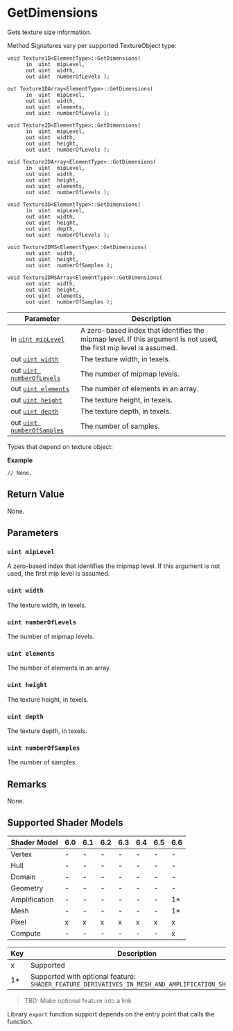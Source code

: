 # GetDimensions

Gets texture size information.

Method Signatures vary per supported TextureObject type:

```syntax
void Texture1D<ElementType>::GetDimensions(
      in  uint  mipLevel,
      out uint  width,
      out uint  numberOfLevels );

out Texture1DArray<ElementType>::GetDimensions(
      in  uint  mipLevel,
      out uint  width,
      out uint  elements,
      out uint  numberOfLevels );

void Texture2D<ElementType>::GetDimensions(
      in  uint  mipLevel,
      out uint  width,
      out uint  height,
      out uint  numberOfLevels );

void Texture2DArray<ElementType>::GetDimensions(
      in  uint  mipLevel,
      out uint  width,
      out uint  height,
      out uint  elements,
      out uint  numberOfLevels );

void Texture3D<ElementType>::GetDimensions(
      in  uint  mipLevel,
      out uint  width,
      out uint  height,
      out uint  depth,
      out uint  numberOfLevels );

void Texture2DMS<ElementType>::GetDimensions(
      out uint  width,
      out uint  height,
      out uint  numberOfSamples );

void Texture2DMSArray<ElementType>::GetDimensions(
      out uint  width,
      out uint  height,
      out uint  elements,
      out uint  numberOfSamples );
```

| Parameter | Description |
| - | - |
| in [`uint mipLevel`](#uint-mipLevel) | A zero-based index that identifies the mipmap level. If this argument is not used, the first mip level is assumed. |
| out [`uint width`](#uint-width) | The texture width, in texels. |
| out [`uint numberOfLevels`](#uint-numberOfLevels) | The number of mipmap levels. |
| out [`uint elements`](#uint-elements) | The number of elements in an array. |
| out [`uint height`](#uint-height) | The texture height, in texels. |
| out [`uint depth`](#uint-depth) | The texture depth, in texels. |
| out [`uint numberOfSamples`](#uint-numberOfSamples) | The number of samples. |

Types that depend on texture object:

<b>Example</b>

```HLSL
// None.
```

## Return Value

None.

## Parameters

### `uint mipLevel`

A zero-based index that identifies the mipmap level. If this argument is not used, the first mip level is assumed.

### `uint width`

The texture width, in texels.

### `uint numberOfLevels`

The number of mipmap levels.

### `uint elements`

The number of elements in an array.

### `uint height`

The texture height, in texels.

### `uint depth`

The texture depth, in texels.

### `uint numberOfSamples`

The number of samples.

## Remarks

None.

## Supported Shader Models

| Shader Model | 6.0 | 6.1 | 6.2 | 6.3 | 6.4 | 6.5 | 6.6 |
| --- | --- | --- | --- | --- | --- | --- | --- |
| Vertex | - | - | - | - | - | - | - |
| Hull | - | - | - | - | - | - | - |
| Domain | - | - | - | - | - | - | - |
| Geometry | - | - | - | - | - | - | - |
| Amplification | - | - | - | - | - | - | 1* |
| Mesh | - | - | - | - | - | - | 1* |
| Pixel | x | x | x | x | x | x | x |
| Compute | - | - | - | - | - | - | x |

| Key | Description |
| - | - |
| x | Supported |
| 1* | Supported with optional feature: `SHADER_FEATURE_DERIVATIVES_IN_MESH_AND_AMPLIFICATION_SHADERS` |

>TBD: Make optional feature into a link

Library `export` function support depends on the entry point that calls the function.